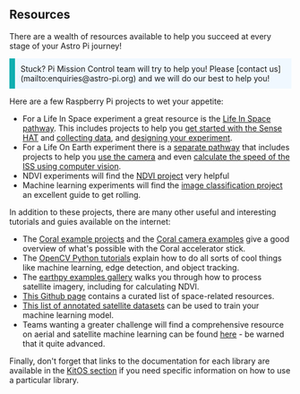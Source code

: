 ## Resources

There are a wealth of resources available to help you succeed at every stage of your Astro Pi journey! 

<p style="border-left: solid; border-width:10px; border-color: #0faeb0; background-color: aliceblue; padding: 10px;">
Stuck? Pi Mission Control team will try to help you! Please [contact us](mailto:enquiries@astro-pi.org) and we will do our best to help you!
</p>

Here are a few Raspberry Pi projects to wet your appetite:

- For a Life In Space experiment a great resource is the [Life In Space pathway](https://projects.raspberrypi.org/en/pathways/life-in-space). This includes projects to help you [get started with the Sense HAT](https://projects.raspberrypi.org/en/projects/getting-started-with-the-sense-hat/3) and [collecting data](https://projects.raspberrypi.org/en/projects/sense-hat-data-logger/4), and [designing your experiment](https://projects.raspberrypi.org/en/projects/experiment-design/3).
- For a Life On Earth experiment there is a [separate pathway](https://projects.raspberrypi.org/en/pathways/life-on-earth) that includes projects to help you [use the camera](https://projects.raspberrypi.org/en/projects/getting-started-with-picamera/6) and even [calculate the speed of the ISS using computer vision](https://projects.raspberrypi.org/en/projects/astropi-iss-speed/5).
- NDVI experiments will find the [NDVI project](https://projects.raspberrypi.org/en/projects/astropi-ndvi) very helpful
- Machine learning experiments will find the [image classification project](https://projects.raspberrypi.org/en/projects/image-id-coral) an excellent guide to get rolling.

In addition to these projects, there are many other useful and interesting tutorials and guies available on the internet:

- The [Coral example projects](https://coral.ai/examples/) and the [Coral camera examples](https://github.com/google-coral/examples-camera) give a good overview of what's possible with the Coral accelerator stick.
- The [OpenCV Python tutorials](https://docs.opencv.org/4.x/d6/d00/tutorial_py_root.html) explain how to do all sorts of cool things like machine learning, edge detection, and object tracking.
- The [earthpy examples gallery](https://earthpy.readthedocs.io/en/latest/gallery_vignettes/index.html) walks you through how to process satellite imagery, including for calculating NDVI.
- [This Github page](https://github.com/orbitalindex/awesome-space) contains a curated list of space-related resources.
- [This list of annotated satellite datasets](https://github.com/Seyed-Ali-Ahmadi/Awesome_Satellite_Benchmark_Datasets) can be used to train your machine learning model.
- Teams wanting a greater challenge will find a comprehensive resource on aerial and satellite machine learning can be found [here](https://github.com/robmarkcole/satellite-image-deep-learning#datasets) - be warned that it quite advanced.

Finally, don't forget that links to the documentation for each library are available in the [KitOS section](2) if you need specific information on how to use a particular library.

